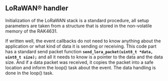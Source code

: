 ## LoRaWAN® handler

Initialization of the LoRaWAN stack is a standard procedure, all setup parameters are taken from a structure that is stored in the non-volatile memory of the RAK4631.
  
If written well, the event callbacks do not need to know anything about the application or what kind of data it is sending or receiving. This code part has a standard send packet function **`send_lora_packet(uint8_t *data, uint8_t size);`** and all it needs to know is a pointer to the data and the data size. And if a data packet was received, it copies the packet into a safe location and inform the loop() task about the event. The data handling is done in the loop() task.   
